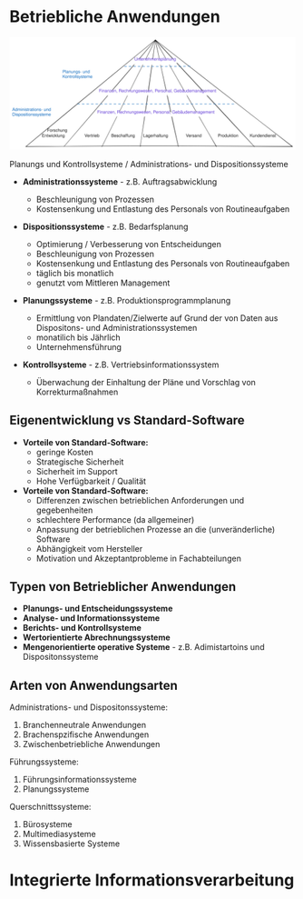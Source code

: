 # Betriebliche Anwendungen

![pyramid svg](./pyramid.svg)

Planungs und Kontrollsysteme / Administrations- und Dispositionssysteme

- **Administrationssysteme** - z.B. Auftragsabwicklung
    - Beschleunigung von Prozessen
    - Kostensenkung und Entlastung des Personals von Routineaufgaben

- **Dispositionssysteme** - z.B. Bedarfsplanung
    - Optimierung / Verbesserung von Entscheidungen 
    - Beschleunigung von Prozessen
    - Kostensenkung und Entlastung des Personals von Routineaufgaben
    - täglich bis monatlich
    - genutzt vom Mittleren Management

- **Planungssysteme** - z.B. Produktionsprogrammplanung
    - Ermittlung von Plandaten/Zielwerte auf Grund der von Daten aus Dispositons- und Administrationssystemen
    - monatilich bis Jährlich
    - Unternehmensführung

- **Kontrollsysteme** - z.B. Vertriebsinformationssystem
    - Überwachung der Einhaltung der Pläne und Vorschlag von Korrekturmaßnahmen

## Eigenentwicklung vs Standard-Software
- **Vorteile von Standard-Software:**
    - geringe Kosten
    - Strategische Sicherheit
    - Sicherheit im Support
    - Hohe Verfügbarkeit / Qualität
- **Vorteile von Standard-Software:**
    - Differenzen zwischen betrieblichen Anforderungen und gegebenheiten
    - schlechtere Performance (da allgemeiner)
    - Anpassung der betrieblichen Prozesse an die (unveränderliche) Software
    - Abhängigkeit vom Hersteller
    - Motivation und Akzeptantprobleme in Fachabteilungen

## Typen von Betrieblicher Anwendungen
- **Planungs- und Entscheidungssysteme**
- **Analyse- und Informationssysteme**
- **Berichts- und Kontrollsysteme**
- **Wertorientierte Abrechnungssysteme**
- **Mengenorientierte operative Systeme** - z.B. Adimistartoins und Dispositonssysteme

## Arten von Anwendungsarten
Administrations- und Dispositonssysteme:
1. Branchenneutrale Anwendungen
2. Brachenspzifische Anwendungen
3. Zwischenbetriebliche Anwendungen

Führungssysteme:
1. Führungsinformationssysteme
2. Planungssysteme

Querschnittssysteme:
1. Bürosysteme
2. Multimediasysteme
3. Wissensbasierte Systeme

# Integrierte Informationsverarbeitung
